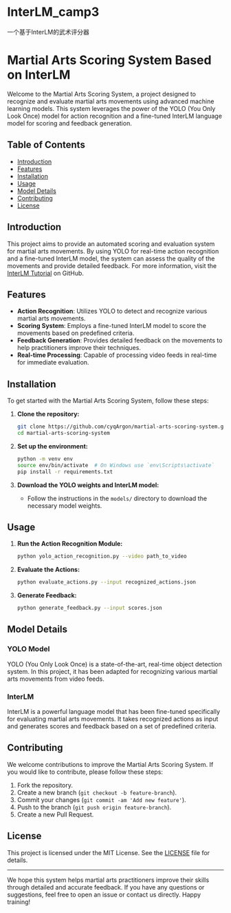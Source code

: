 # InterLM_camp3
一个基于InterLM的武术评分器
# Martial Arts Scoring System Based on InterLM

Welcome to the Martial Arts Scoring System, a project designed to recognize and evaluate martial arts movements using advanced machine learning models. This system leverages the power of the YOLO (You Only Look Once) model for action recognition and a fine-tuned InterLM language model for scoring and feedback generation.

## Table of Contents

- [Introduction](#introduction)
- [Features](#features)
- [Installation](#installation)
- [Usage](#usage)
- [Model Details](#model-details)
- [Contributing](#contributing)
- [License](#license)

## Introduction

This project aims to provide an automated scoring and evaluation system for martial arts movements. By using YOLO for real-time action recognition and a fine-tuned InterLM model, the system can assess the quality of the movements and provide detailed feedback. For more information, visit the [InterLM Tutorial](https://github.com/InternLM/Tutorial) on GitHub.

## Features

- **Action Recognition**: Utilizes YOLO to detect and recognize various martial arts movements.
- **Scoring System**: Employs a fine-tuned InterLM model to score the movements based on predefined criteria.
- **Feedback Generation**: Provides detailed feedback on the movements to help practitioners improve their techniques.
- **Real-time Processing**: Capable of processing video feeds in real-time for immediate evaluation.

## Installation

To get started with the Martial Arts Scoring System, follow these steps:

1. **Clone the repository:**
    ```bash
    git clone https://github.com/cyqArgon/martial-arts-scoring-system.git
    cd martial-arts-scoring-system
    ```

2. **Set up the environment:**
    ```bash
    python -m venv env
    source env/bin/activate  # On Windows use `env\Scripts\activate`
    pip install -r requirements.txt
    ```

3. **Download the YOLO weights and InterLM model:**
    - Follow the instructions in the `models/` directory to download the necessary model weights.

## Usage

1. **Run the Action Recognition Module:**
    ```bash
    python yolo_action_recognition.py --video path_to_video
    ```

2. **Evaluate the Actions:**
    ```bash
    python evaluate_actions.py --input recognized_actions.json
    ```

3. **Generate Feedback:**
    ```bash
    python generate_feedback.py --input scores.json
    ```

## Model Details

### YOLO Model
YOLO (You Only Look Once) is a state-of-the-art, real-time object detection system. In this project, it has been adapted for recognizing various martial arts movements from video feeds.

### InterLM
InterLM is a powerful language model that has been fine-tuned specifically for evaluating martial arts movements. It takes recognized actions as input and generates scores and feedback based on a set of predefined criteria.

## Contributing

We welcome contributions to improve the Martial Arts Scoring System. If you would like to contribute, please follow these steps:

1. Fork the repository.
2. Create a new branch (`git checkout -b feature-branch`).
3. Commit your changes (`git commit -am 'Add new feature'`).
4. Push to the branch (`git push origin feature-branch`).
5. Create a new Pull Request.

## License

This project is licensed under the MIT License. See the [LICENSE](LICENSE) file for details.

---

We hope this system helps martial arts practitioners improve their skills through detailed and accurate feedback. If you have any questions or suggestions, feel free to open an issue or contact us directly. Happy training!
